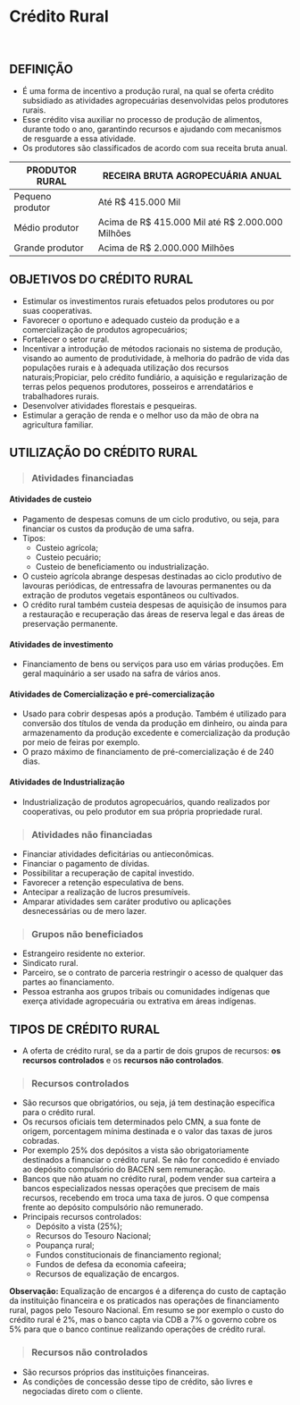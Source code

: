 # Crédito Rural

<br>

## DEFINIÇÃO
* É uma forma de incentivo a produção rural, na qual se oferta crédito subsidiado as atividades agropecuárias desenvolvidas pelos produtores rurais.
* Esse crédito visa auxiliar no processo de produção de alimentos, durante todo o ano, garantindo recursos e ajudando com mecanismos de resguarde a essa atividade.
* Os produtores são classificados de acordo com sua receita bruta anual.

| PRODUTOR RURAL   | RECEIRA BRUTA AGROPECUÁRIA ANUAL                 |
| -----------------| ------------------------------------------------ | 
| Pequeno produtor | Até R$ 415.000 Mil                               | 
| Médio produtor   | Acima de R$ 415.000 Mil até R$ 2.000.000 Milhões | 
| Grande produtor  | Acima de R$ 2.000.000 Milhões                    | 

## OBJETIVOS DO CRÉDITO RURAL
* Estimular os investimentos rurais efetuados pelos produtores ou por suas cooperativas.
* Favorecer o oportuno e adequado custeio da produção e a comercialização de produtos agropecuários;
* Fortalecer o setor rural.
* Incentivar a introdução de métodos racionais no sistema de produção, visando ao aumento de produtividade, à melhoria do padrão de vida das populações rurais e à adequada utilização dos recursos naturais;Propiciar, pelo crédito fundiário, a aquisição e regularização de terras pelos pequenos produtores, posseiros e arrendatários e trabalhadores rurais.
* Desenvolver atividades florestais e pesqueiras.
* Estimular a geração de renda e o melhor uso da mão de obra na agricultura familiar.

## UTILIZAÇÃO DO CRÉDITO RURAL

> ### Atividades financiadas

#### Atividades de custeio
* Pagamento de despesas comuns de um ciclo produtivo, ou seja, para financiar os custos da produção de uma safra.
* Tipos:
  - Custeio agrícola;
  - Custeio pecuário;
  - Custeio de beneficiamento ou industrialização.
* O custeio agrícola abrange despesas destinadas ao ciclo produtivo de lavouras periódicas, de entressafra de lavouras permanentes ou da extração de produtos vegetais espontâneos ou cultivados.
* O crédito rural também custeia despesas de aquisição de insumos para a restauração e recuperação das áreas de reserva legal e das áreas de preservação permanente.

#### Atividades de investimento
* Financiamento de bens ou serviços para uso em várias produções. Em geral maquinário a ser usado na safra de vários anos.

#### Atividades de Comercialização e pré-comercialização
* Usado para cobrir despesas após a produção. Também é utilizado para conversão dos títulos de venda da produção em dinheiro, ou ainda para armazenamento da produção excedente e comercialização da produção por meio de feiras por exemplo.
* O prazo máximo de financiamento de pré-comercialização é de 240 dias.

#### Atividades de Industrialização
* Industrialização de produtos agropecuários, quando realizados por cooperativas, ou pelo produtor em sua própria propriedade rural.

> ### Atividades não financiadas
* Financiar atividades deficitárias ou antieconômicas.
* Financiar o pagamento de dívidas.
* Possibilitar a recuperação de capital investido.
* Favorecer a retenção especulativa de bens.
* Antecipar a realização de lucros presumíveis.
* Amparar atividades sem caráter produtivo ou aplicações desnecessárias ou de mero lazer.

> ### Grupos não beneficiados
* Estrangeiro residente no exterior.
* Sindicato rural.
* Parceiro, se o contrato de parceria restringir o acesso de qualquer das partes ao financiamento.
* Pessoa estranha aos grupos tribais ou comunidades indígenas que exerça atividade agropecuária ou extrativa em áreas indígenas.

## TIPOS DE CRÉDITO RURAL
* A oferta de crédito rural, se da a partir de dois grupos de recursos: **os recursos controlados** e os **recursos não controlados**.

> ### Recursos controlados
* São recursos que obrigatórios, ou seja, já tem destinação específica para o crédito rural.
* Os recursos oficiais tem determinados pelo CMN, a sua fonte de origem, porcentagem mínima destinada e o valor das taxas de juros cobradas.
* Por exemplo 25% dos depósitos a vista são obrigatoriamente destinados a financiar o crédito rural. Se não for concedido é enviado ao depósito compulsório do BACEN sem remuneração.
* Bancos que não atuam no crédito rural, podem vender sua carteira a bancos especializados nessas operações que precisem de mais recursos, recebendo em troca uma taxa de juros. O que compensa frente ao depósito compulsório não remunerado.
* Principais recursos controlados:
  - Depósito a vista (25%);
  - Recursos do Tesouro Nacional;
  - Poupança rural;
  - Fundos constitucionais de financiamento regional;
  - Fundos de defesa da economia cafeeira;
  - Recursos de equalização de encargos.

**Observação:** Equalização de encargos é a diferença do custo de captação da instituição financeira e os praticados nas operações de financiamento rural, pagos pelo Tesouro Nacional. Em resumo se por exemplo o custo do crédito rural é 2%, mas o banco capta via CDB a 7% o governo cobre os 5% para que o banco continue realizando operações de crédito rural.

> ### Recursos não controlados
* São recursos próprios das instituições financeiras. 
* As condições de concessão desse tipo de crédito, são livres e negociadas direto com o cliente.